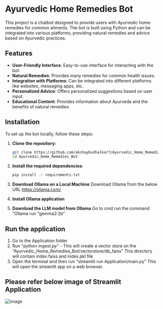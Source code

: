# Ayurvedic Home Remedies Bot

This project is a chatbot designed to provide users with Ayurvedic home remedies for common ailments. The bot is built using Python and can be integrated into various platforms, providing natural remedies and advice based on Ayurvedic practices.

## Features

- **User-Friendly Interface**: Easy-to-use interface for interacting with the bot.
- **Natural Remedies**: Provides many remedies for common health issues.
- **Integration with Platforms**: Can be integrated into different platforms like websites, messaging apps, etc.
- **Personalized Advice**: Offers personalized suggestions based on user input.
- **Educational Content**: Provides information about Ayurveda and the benefits of natural remedies.


## Installation

To set up the bot locally, follow these steps:

1. **Clone the repository:**
   ```bash
   git clone https://github.com/akshaybudhalkar7/Ayurvedic_Home_Remedies_Bot.git
   cd Ayurvedic_Home_Remedies_Bot
   ```

2. **Install the required dependencies:**
   ```bash
   pip install -r requirements.txt
   ```

3. **Download Ollama on a Local Machine**
  Download Ollama from the below URL
  https://ollama.com/

4. **Install Ollama application**

5. **Download the LLM model from Ollama**
     Go to cmd
     run the command "Ollama run "gemma2:2b"

## Run the application

1. Go to the Application folder
2. Run "python ingest.py" - This will create a vector store on the "Ayurvedic_Home_Remedies_Bot/vectorstore/db_faiss" This directory will contain index.faiss and index.pkl file
3. Open the terminal and then run "streamlit run Application/main.py" This will open the streamlit app on a web browser.

## Please refer below image of Streamlit Application
![image](https://github.com/user-attachments/assets/7a057369-2af2-4999-924c-9555d9b69e39)


   

     
     


